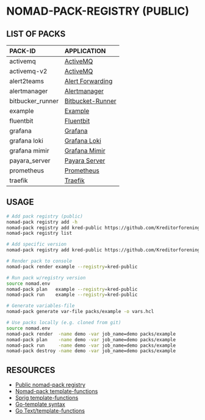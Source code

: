# NOMAD-PACK-REGISTRY (PUBLIC)

## LIST OF PACKS

| PACK-ID          | APPLICATION                                          |
| :--              | :--                                                  |
| activemq         | [ActiveMQ](packs/activemq/README.md)                 |
| activemq-v2      | [ActiveMQ](packs/activemq-v2/README.md)              |
| alert2teams      | [Alert Forwarding](packs/alert2teams/README.md)      |
| alertmanager     | [Alertmanager](packs/alertmanager/README.md)         |
| bitbucker_runner | [Bitbucket-Runner](packs/bitbucket_runner/README.md) |
| example          | [Example](packs/example/README.md)                   |
| fluentbit        | [Fluentbit](packs/fluentbit/README.md)               |
| grafana          | [Grafana](packs/grafana/README.md)                   |
| grafana loki     | [Grafana Loki](packs/loki/README.md)                 |
| grafana mimir    | [Grafana Mimir](packs/grafana_mimir/README.md)       |
| payara_server    | [Payara Server](packs/payara_server/README.md)       |
| prometheus       | [Prometheus](packs/prometheus/README.md)             |
| traefik          | [Traefik](packs/traefik/README.md)                   |

## USAGE

```bash
# Add pack registry (public)
nomad-pack registry add -h
nomad-pack registry add kred-public https://github.com/Kreditorforeningens-Driftssentral-DA/nomad-pack-registry
nomad-pack registry list

# Add specific version
nomad-pack registry add kred-public https://github.com/Kreditorforeningens-Driftssentral-DA/nomad-pack-registry --ref example-v0.0.1 --target example

# Render pack to console
nomad-pack render example --registry=kred-public

# Run pack w/registry version
source nomad.env
nomad-pack plan   example --registry=kred-public
nomad-pack run    example --registry=kred-public

# Generate variables-file
nomad-pack generate var-file packs/example -o vars.hcl

# Use packs locally (e.g. cloned from git)
source nomad.env
nomad-pack render  -name demo -var job_name=demo packs/example
nomad-pack plan    -name demo -var job_name=demo packs/example
nomad-pack run     -name demo -var job_name=demo packs/example
nomad-pack destroy -name demo -var job_name=demo packs/example
```

## RESOURCES

  * [Public nomad-pack registry ](https://learn.hashicorp.com/tutorials/nomad/nomad-pack-writing-packs)
  * [Nomad-pack template-functions](https://learn.hashicorp.com/tutorials/nomad/nomad-pack-writing-packs#template-functions)
  * [Sprig template-functions](http://masterminds.github.io/sprig/)
  * [Go-template syntax](https://learn.hashicorp.com/tutorials/nomad/go-template-syntax)
  * [Go Text/template-functions](https://pkg.go.dev/text/template)
